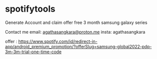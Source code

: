 # spotifytools

Generate Account and claim offer free 3 month samsung galaxy series

Contact me
email: agathasangkara@proton.me
insta: agathasangkara

offer : https://www.spotify.com/id/redirect-in-app/android_premium_promotion/?offerSlug=samsung-global2022-pdp-3m-3m-trial-one-time-code
